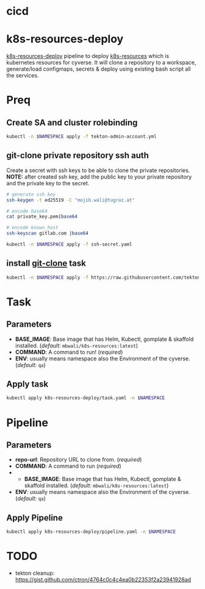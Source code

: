 # cicd

# k8s-resources-deploy
[k8s-resources-deploy](k8s-resources-deploy/README.md) pipeline to deploy [k8s-resources]() which is kubernetes resources for cyverse.
It will clone a repository to a workspace, generate/load configmaps, secrets & deploy using existing bash script all the services.

# Preq
## Create SA and cluster rolebinding 

```bash
kubectl -n $NAMESPACE apply -f tekton-admin-account.yml
```

## git-clone private repository ssh auth
Create a secret with ssh keys to be able to clone the private repositories.
**NOTE:** after created ssh key, add the public key to your private repository and the private key to the secret.

```bash
# generate ssh key
ssh-keygen -t ed25519 -C "mojib.wali@tugraz.at"

# encode base64
cat private_key.pem|base64

# encode known_host
ssh-keyscan gitlab.com |base64

kubectl -n $NAMESPACE apply -f ssh-secret.yaml
```

## install [git-clone](https://hub.tekton.dev/tekton/task/git-clone) task

```bash
kubectl -n $NAMESPACE apply -f https://raw.githubusercontent.com/tektoncd/catalog/main/task/git-clone/0.9/git-clone.yaml
```

# Task

## Parameters

* **BASE_IMAGE**: Base image that has Helm, Kubectl, gomplate & skaffold installed. (_default:_ `mbwali/k8s-resources:latest`)
* **COMMAND**: A command to run! (_required_)
* **ENV**: usually means namespace also the Environment of the cyverse. (_default:_ `qa`)


## Apply task

```bash
kubectl apply k8s-resources-deploy/task.yaml -n $NAMESPACE
```

# Pipeline

## Parameters

* **repo-url**: Repository URL to clone from. (_required_)
* **COMMAND**: A command to run (_required_)
* * **BASE_IMAGE**: Base image that has Helm, Kubectl, gomplate & skaffold installed. (_default:_ `mbwali/k8s-resources:latest`)
* **ENV**: usually means namespace also the Environment of the cyverse. (_default:_ `qa`)

## Apply Pipeline

```bash
kubectl apply k8s-resources-deploy/pipeline.yaml -n $NAMESPACE
```


# TODO

* tekton cleanup: https://gist.github.com/ctron/4764c0c4c4ea0b22353f2a23941928ad
